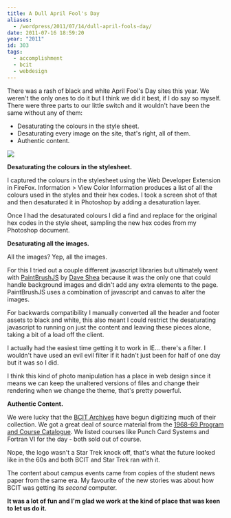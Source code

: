 ```yaml
---
title: A Dull April Fool's Day
aliases:
  - /wordpress/2011/07/14/dull-april-fools-day/
date: 2011-07-16 18:59:20
year: "2011"
id: 303
tags:
  - accomplishment
  - bcit
  - webdesign
---
```


There was a rash of black and white April Fool's Day sites this year. We weren't the only ones to do it but I think we did it best, if I do say so myself. There were three parts to our little switch and it wouldn't have been the same without any of them:

* Desaturating the colours in the style sheet.
* Desaturating every image on the site, that's right, all of them.
* Authentic content.

[![](https://farm6.static.flickr.com/5022/5584653410_3f0a069163_o.jpg)](https://www.flickr.com/photos/stephaniehobson/5584653410/)

**Desaturating the colours in the stylesheet.**

I captured the colours in the stylesheet using the Web Developer Extension in FireFox. Information > View Color Information produces a list of all the colours used in the styles and their hex codes. I took a screen shot of that and then desaturated it in Photoshop by adding a desaturation layer.

Once I had the desaturated colours I did a find and replace for the original hex codes in the style sheet, sampling the new hex codes from my Photoshop document.

**Desaturating all the images.**

All the images? Yep, all the images.

For this I tried out a couple different javascript libraries but ultimately went with [PaintBrushJS](https://mezzoblue.github.com/PaintbrushJS/demo/) by [Dave Shea](https://mezzoblue.com) because it was the only one that could handle background images and didn't add any extra elements to the page. PaintBrushJS uses a combination of javascript and canvas to alter the images.

For backwards compatibility I manually converted all the header and footer assets to black and white, this also meant I could restrict the desaturating javascript to running on just the content and leaving these pieces alone, taking a bit of a load off the client.

I actually had the easiest time getting it to work in IE... there's a filter. I wouldn't have used an evil evil filter if it hadn't just been for half of one day but it was so I did.

I think this kind of photo manipulation has a place in web design since it means we can keep the unaltered versions of files and change their rendering when we change the theme, that's pretty powerful.

**Authentic Content.**

We were lucky that the [BCIT Archives](http://www.bcit.ca/archives/) have begun digitizing much of their collection. We got a great deal of source material from the [1968-69 Program and Course Catalogue](http://archives.bcit.ca/PDFs/1968_1969BCIT_PTCalendar.pdf). We listed courses like Punch Card Systems and Fortran VI for the day - both sold out of course.

Nope, the logo wasn't a Star Trek knock off, that's what the future looked like in the 60s and both BCIT and Star Trek ran with it.

The content about campus events came from copies of the student news paper from the same era. My favourite of the new stories was about how BCIT was getting its _second_ computer.

**It was a lot of fun and I'm glad we work at the kind of place that was keen to let us do it.**
